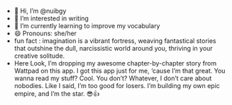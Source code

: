 - 👋 Hi, I’m @nuibgy
- 👀 I’m interested in writing 
- 🌱 I’m currently learning to improve my vocabulary 
- 😄 Pronouns: she/her
- fun fact : imagination is a vibrant fortress, weaving fantastical stories that outshine the dull, narcissistic world around you, thriving in your creative solitude. 
- Here Look, I’m dropping my awesome chapter-by-chapter story from Wattpad on this app. I got this app just for me, ‘cause I’m that great. You wanna read my stuff? Cool. You don’t? Whatever, I don’t care about nobodies. Like I said, I’m too good for losers. I’m building my own epic empire, and I’m the star. 😎👍
<!---
nuibgy/nuibgy is a ✨ special ✨ repository because its `README.md` (this file) appears on your GitHub profile.
You can click the Preview link to take a look at your changes.
--->
